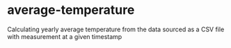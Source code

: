 # average-temperature
Calculating yearly average temperature from the data sourced as a CSV file with measurement at a given timestamp
